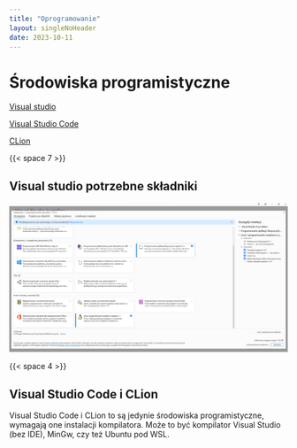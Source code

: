 ```yaml
---
title: "Oprogramowanie"
layout: singleNoHeader
date: 2023-10-11
---
```


# Środowiska programistyczne

[Visual studio](https://visualstudio.microsoft.com/pl/students/)

[Visual Studio Code](https://code.visualstudio.com/Download)

[CLion](https://www.jetbrains.com/community/education/#students)

{{< space 7 >}}

## Visual studio potrzebne składniki

![Potrzebne składniki visual studio](image.png)

{{< space 4 >}}

## Visual Studio Code i CLion

Visual Studio Code i CLion to są jedynie środowiska programistyczne, wymagają one instalacji kompilatora. Może to być kompilator Visual Studio (bez IDE), MinGw, czy też Ubuntu pod WSL.